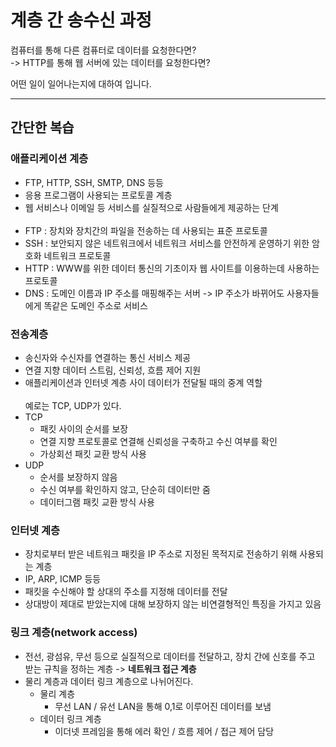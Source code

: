 # 계층 간 송수신 과정

컴퓨터를 통해 다른 컴퓨터로 데이터를 요청한다면?<br>
-> HTTP를 통해 웹 서버에 있는 데이터를 요청한다면?

어떤 일이 일어나는지에 대하여 입니다.

---
## **간단한 복습**

### 애플리케이션 계층
- FTP, HTTP, SSH, SMTP, DNS 등등
- 응용 프로그램이 사용되는 프로토콜 계층
- 웹 서비스나 이메일 등 서비스를 실질적으로 사람들에게 제공하는 단계
<br><br>
- FTP : 장치와 장치간의 파일을 전송하는 데 사용되는 표준 프로토콜
- SSH : 보안되지 않은 네트워크에서 네트워크 서비스를 안전하게 운영하기 위한 암호화 네트워크 프로토콜
- HTTP : WWW를 위한 데이터 통신의 기초이자 웹 사이트를 이용하는데 사용하는 프로토콜
- DNS : 도메인 이름과 IP 주소를 매핑해주는 서버 -> IP 주소가 바뀌어도 사용자들에게 똑같은 도메인 주소로 서비스

### 전송계층
- 송신자와 수신자를 연결하는 통신 서비스 제공
- 연결 지향 데이터 스트림, 신뢰성, 흐름 제어 지원
- 애플리케이션과 인터넷 계층 사이 데이터가 전달될 때의 중계 역할
<br><br>
예로는 TCP, UDP가 있다.
- TCP
    - 패킷 사이의 순서를 보장
    - 연결 지향 프로토콜로 연결해 신뢰성을 구축하고 수신 여부를 확인
    - 가상회선 패킷 교환 방식 사용
- UDP
    - 순서를 보장하지 않음
    - 수신 여부를 확인하지 않고, 단순히 데이터만 줌
    - 데이터그램 패킷 교환 방식 사용

### 인터넷 계층
- 장치로부터 받은 네트워크 패킷을 IP 주소로 지정된 목적지로 전송하기 위해 사용되는 계층
- IP, ARP, ICMP 등등
- 패킷을 수신해야 할 상대의 주소를 지정해 데이터를 전달
- 상대방이 제대로 받았는지에 대해 보장하지 않는 비연결형적인 특징을 가지고 있음

### 링크 계층(network access)
- 전선, 광섬유, 무선 등으로 실질적으로 데이터를 전달하고, 장치 간에 신호를 주고 받는 규칙을 정하는 계층 -> **네트워크 접근 계층**
- 물리 계층과 데이터 링크 계층으로 나뉘어진다.
    - 물리 계층
        - 무선 LAN / 유선 LAN을 통해 0,1로 이루어진 데이터를 보냄
    - 데이터 링크 계층
        - 이더넷 프레임을 통해 에러 확인 / 흐름 제어 / 접근 제어 담당
        

